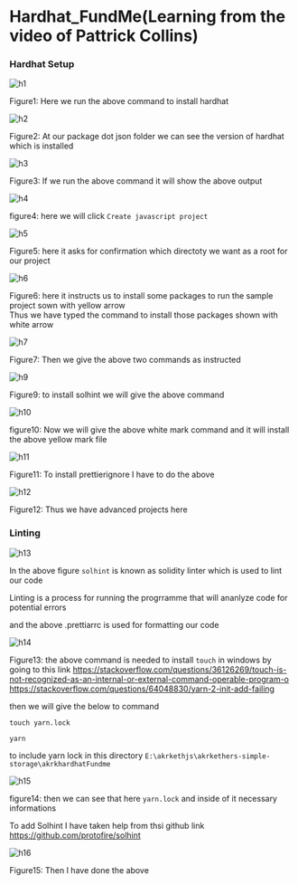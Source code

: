# Hardhat_FundMe(Learning from the video of Pattrick Collins)

### Hardhat Setup

![h1](https://github.com/C191068/Ali_Khatami_Hardhat1/assets/89090776/4fcd03b3-15a3-4815-8c52-48e6e8cec05e)

Figure1: Here we run the above command to install hardhat <br>

![h2](https://github.com/C191068/Ali_Khatami_Hardhat1/assets/89090776/51f6002f-5039-48af-8728-55e7bb3e653b)

Figure2: At our package dot json folder we can see the version of hardhat which is installed <br>

![h3](https://github.com/C191068/Ali_Khatami_Hardhat1/assets/89090776/f919cf84-f8c1-4132-91de-fd5c7621eb7e)

Figure3: If we run the above command it will show the above output

![h4](https://github.com/C191068/Ali_Khatami_Hardhat1/assets/89090776/4b143ade-2765-47b2-bf2d-6bef952d1eab)

figure4: here we will click ```Create javascript project``` <br>

![h5](https://github.com/C191068/Ali_Khatami_Hardhat1/assets/89090776/e0afa713-cec8-4844-9d7a-592a7aca0bef)

Figure5: here it asks for confirmation which directoty we want as a root for our project <br>


![h6](https://github.com/C191068/Ali_Khatami_Hardhat1/assets/89090776/d34a0f93-7af5-4815-91d1-030898ac61bc)

Figure6: here it instructs us to install some packages to run the sample project sown with yellow arrow <br>
Thus we have typed the command to install those packages shown with white arrow <br>

![h7](https://github.com/C191068/Ali_Khatami_Hardhat1/assets/89090776/af01dca7-d55e-4b64-82c7-d85efdad17d8)

Figure7: Then we give the above two commands as instructed <br>





![h9](https://github.com/C191068/Ali_Khatami_Hardhat1/assets/89090776/8c27e25b-fe98-4b1e-8504-423fa0c84896)

Figure9: to install solhint we will give the above command <br>

![h10](https://github.com/C191068/Ali_Khatami_Hardhat1/assets/89090776/b2b4d25f-1f70-4fbf-8ea0-b4961d4d9f0a)

figure10: Now we will give the above white mark command and it will install the above yellow mark file <br>

![h11](https://github.com/C191068/Ali_Khatami_Hardhat1/assets/89090776/a10c9d31-0143-4a19-96b5-d40ced660aad)

Figure11: To install prettierignore I have to do the above <br>

![h12](https://github.com/C191068/Ali_Khatami_Hardhat1/assets/89090776/761aa332-1464-4fdc-8698-f74fd07ae2ba)

Figure12: Thus we have advanced projects here <br>


### Linting


![h13](https://github.com/C191068/Ali_Khatami_Hardhat1/assets/89090776/03d9ac29-ddd3-4890-a8e7-e5fdf732b16f)

In the above figure ```solhint``` is known as solidity linter which is used to lint our code <br>

Linting is a process for running the progrramme that will ananlyze code for potential errors <br>

and the above .prettiarrc is used for formatting our code 


![h14](https://github.com/C191068/Ali_Khatami_Hardhat1/assets/89090776/eb0f1f8c-c7d8-4fbb-93d0-7e21f7024843)

Figure13: the above command is needed to install ```touch``` in windows by going to this link https://stackoverflow.com/questions/36126269/touch-is-not-recognized-as-an-internal-or-external-command-operable-program-o  <br>
https://stackoverflow.com/questions/64048830/yarn-2-init-add-failing


then we will give the below to command 

```
touch yarn.lock

yarn

```

to include yarn lock in this directory ```E:\akrkethjs\akrkethers-simple-storage\akrkhardhatFundme``` <br>


![h15](https://github.com/C191068/Ali_Khatami_Hardhat1/assets/89090776/3a2daca6-2059-4f25-8a66-30cfa1515599)

figure14: then we can see that here ```yarn.lock``` and inside of it necessary informations <br>

To add Solhint I have taken help from thsi github link   https://github.com/protofire/solhint<br>

![h16](https://github.com/C191068/Ali_Khatami_Hardhat1/assets/89090776/06e6a99c-745e-4fea-949e-5015e48f13c4)

Figure15: Then I have done the above <br>





